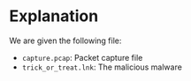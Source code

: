 # Explanation
We are given the following file:
* `capture.pcap`: Packet capture file
* `trick_or_treat.lnk`: The malicious malware

